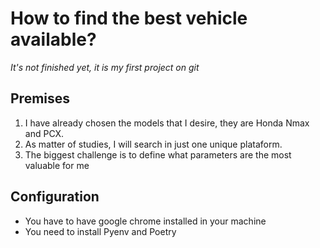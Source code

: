 # How to find the best vehicle available?

*It's not finished yet, it is my first project on git*

## Premises

1. I have already chosen the models that I desire, they are Honda Nmax and PCX.
2. As matter of studies, I will search in just one unique plataform.
3. The biggest challenge is to define what parameters are the most valuable for me

## Configuration

- You have to have google chrome installed in your machine
- You need to install Pyenv and Poetry


